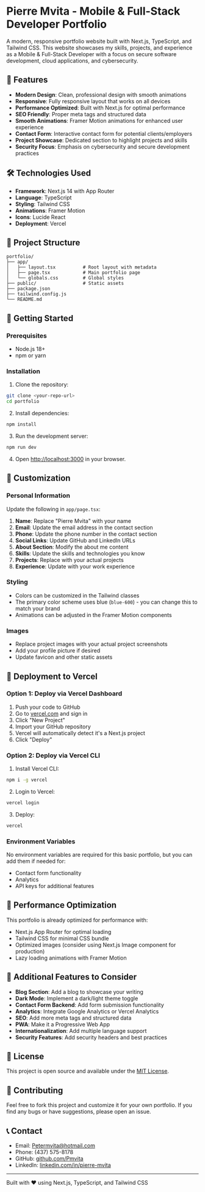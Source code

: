 # Pierre Mvita - Mobile & Full-Stack Developer Portfolio

A modern, responsive portfolio website built with Next.js, TypeScript, and Tailwind CSS. This website showcases my skills, projects, and experience as a Mobile & Full-Stack Developer with a focus on secure software development, cloud applications, and cybersecurity.

## 🚀 Features

- **Modern Design**: Clean, professional design with smooth animations
- **Responsive**: Fully responsive layout that works on all devices
- **Performance Optimized**: Built with Next.js for optimal performance
- **SEO Friendly**: Proper meta tags and structured data
- **Smooth Animations**: Framer Motion animations for enhanced user experience
- **Contact Form**: Interactive contact form for potential clients/employers
- **Project Showcase**: Dedicated section to highlight projects and skills
- **Security Focus**: Emphasis on cybersecurity and secure development practices

## 🛠️ Technologies Used

- **Framework**: Next.js 14 with App Router
- **Language**: TypeScript
- **Styling**: Tailwind CSS
- **Animations**: Framer Motion
- **Icons**: Lucide React
- **Deployment**: Vercel

## 📁 Project Structure

```
portfolio/
├── app/
│   ├── layout.tsx          # Root layout with metadata
│   ├── page.tsx            # Main portfolio page
│   └── globals.css         # Global styles
├── public/                 # Static assets
├── package.json
├── tailwind.config.js
└── README.md
```

## 🚀 Getting Started

### Prerequisites

- Node.js 18+ 
- npm or yarn

### Installation

1. Clone the repository:
```bash
git clone <your-repo-url>
cd portfolio
```

2. Install dependencies:
```bash
npm install
```

3. Run the development server:
```bash
npm run dev
```

4. Open [http://localhost:3000](http://localhost:3000) in your browser.

## 📝 Customization

### Personal Information

Update the following in `app/page.tsx`:

1. **Name**: Replace "Pierre Mvita" with your name
2. **Email**: Update the email address in the contact section
3. **Phone**: Update the phone number in the contact section
4. **Social Links**: Update GitHub and LinkedIn URLs
5. **About Section**: Modify the about me content
6. **Skills**: Update the skills and technologies you know
7. **Projects**: Replace with your actual projects
8. **Experience**: Update with your work experience

### Styling

- Colors can be customized in the Tailwind classes
- The primary color scheme uses blue (`blue-600`) - you can change this to match your brand
- Animations can be adjusted in the Framer Motion components

### Images

- Replace project images with your actual project screenshots
- Add your profile picture if desired
- Update favicon and other static assets

## 🚀 Deployment to Vercel

### Option 1: Deploy via Vercel Dashboard

1. Push your code to GitHub
2. Go to [vercel.com](https://vercel.com) and sign in
3. Click "New Project"
4. Import your GitHub repository
5. Vercel will automatically detect it's a Next.js project
6. Click "Deploy"

### Option 2: Deploy via Vercel CLI

1. Install Vercel CLI:
```bash
npm i -g vercel
```

2. Login to Vercel:
```bash
vercel login
```

3. Deploy:
```bash
vercel
```

### Environment Variables

No environment variables are required for this basic portfolio, but you can add them if needed for:
- Contact form functionality
- Analytics
- API keys for additional features

## 📱 Performance Optimization

This portfolio is already optimized for performance with:

- Next.js App Router for optimal loading
- Tailwind CSS for minimal CSS bundle
- Optimized images (consider using Next.js Image component for production)
- Lazy loading animations with Framer Motion

## 🔧 Additional Features to Consider

- **Blog Section**: Add a blog to showcase your writing
- **Dark Mode**: Implement a dark/light theme toggle
- **Contact Form Backend**: Add form submission functionality
- **Analytics**: Integrate Google Analytics or Vercel Analytics
- **SEO**: Add more meta tags and structured data
- **PWA**: Make it a Progressive Web App
- **Internationalization**: Add multiple language support
- **Security Features**: Add security headers and best practices

## 📄 License

This project is open source and available under the [MIT License](LICENSE).

## 🤝 Contributing

Feel free to fork this project and customize it for your own portfolio. If you find any bugs or have suggestions, please open an issue.

## 📞 Contact

- Email: Petermvita@hotmail.com
- Phone: (437) 575-8178
- GitHub: [github.com/Pmvita](https://github.com/Pmvita)
- LinkedIn: [linkedin.com/in/pierre-mvita](https://linkedin.com/in/pierre-mvita)


---

Built with ❤️ using Next.js, TypeScript, and Tailwind CSS
